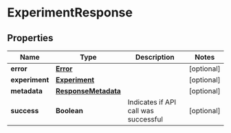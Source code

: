 
# ExperimentResponse

## Properties
Name | Type | Description | Notes
------------ | ------------- | ------------- | -------------
**error** | [**Error**](Error.md) |  |  [optional]
**experiment** | [**Experiment**](Experiment.md) |  |  [optional]
**metadata** | [**ResponseMetadata**](ResponseMetadata.md) |  |  [optional]
**success** | **Boolean** | Indicates if API call was successful |  [optional]



